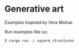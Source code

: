 # Generative art

Examples inspired by Vera Molnar.

Run examples like so:

``` bash
$ cargo run -p square_structures
```
